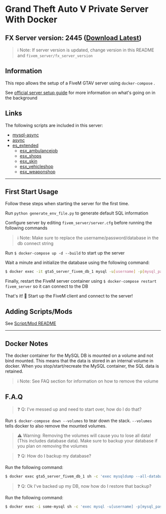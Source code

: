 # Grand Theft Auto V Private Server With Docker

## FX Server version: 2445 ([Download Latest](https://runtime.fivem.net/artifacts/fivem/build_proot_linux/master/))

>:information_source: Note: If server version is updated, change version in this README and `fivem_server/fx_server_version`

## Information

This repo allows the setup of a FiveM GTAV server using `docker-compose` .

See [official server setup guide](https://docs.fivem.net/docs/server-manual/setting-up-a-server/#linux) for more information on what's going on in the background

## Links

The following scripts are included in this server:

* [mysql-async](https://github.com/brouznouf/fivem-mysql-async)
* [async](https://github.com/ESX-Org/async)
* [es_extended](https://github.com/ESX-Org/es_extended)
  * [esx_ambulancejob](https://github.com/ESX-Org/esx_ambulancejob)
  * [esx_shops](https://github.com/ESX-Org/esx_shops)
  * [esx_skin](https://github.com/ESX-Org/esx_skin)
  * [esx_vehicleshop](https://github.com/ESX-Org/esx_vehicleshop)
  * [esx_weaponshop](https://github.com/ESX-Org/esx_weaponshop)

---

## First Start Usage

Follow these steps when starting the server for the first time.

Run `python generate_env_file.py` to generate default SQL information

Configure server by editing `fivem_server/server.cfg` before running the following commands
>:information_source: Note: Make sure to replace the username/password/database in the db connect string

Run `$ docker-compose up -d --build` to start up the server

Wait a minute and initialize the database using the following command:

```bash
$ docker exec -it gta5_server_fivem_db_1 mysql -u[username] -p[mysql_password] -e "$(cat fivem_server/database_files/es_extended_db.sql)"
```

Finally, restart the FiveM server container using `$ docker-compose restart fivem_server` so it can connect to the DB

That's it! :tada: Start up the FiveM client and connect to the server!

## Adding Scripts/Mods

See [Script/Mod README](fivem_server/local_resources/README.md)

---

## Docker Notes

The docker container for the MySQL DB is mounted on a volume and not bind mounted. This means that the data is stored in an internal volume in docker. When you stop/start/recreate the MySQL container, the SQL data is retained.
>:information_source: Note: See FAQ section for information on how to remove the volume

## F.A.Q

>:question: Q: I've messed up and need to start over, how do I do that?

Run `$ docker-compose down --volumes` to tear down the stack. `--volumes` tells docker to also remove the mounted volumes.

>:warning: Warning: Removing the volumes will cause you to lose all data! (This includes database data). Make sure to backup your database if you plan on removing the volumes

>:question: Q: How do I backup my database?

Run the following command:

```bash
$ docker exec gta5_server_fivem_db_1 sh -c 'exec mysqldump --all-databases -u[username] -p[mysql_password]' > /some/path/on/your/host/all-databases.sql
```

>:question: Q: Ok I've backed up my DB, now how do I restore that backup?

Run the following command:

```bash
$ docker exec -i some-mysql sh -c 'exec mysql -u[username] -p[mysql_password]' < /some/path/on/your/host/all-databases.sql
```
